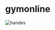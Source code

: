 # gymonline
![handes](https://user-images.githubusercontent.com/70843777/93686555-2f843300-fae1-11ea-9ae0-234648770294.jpg)
